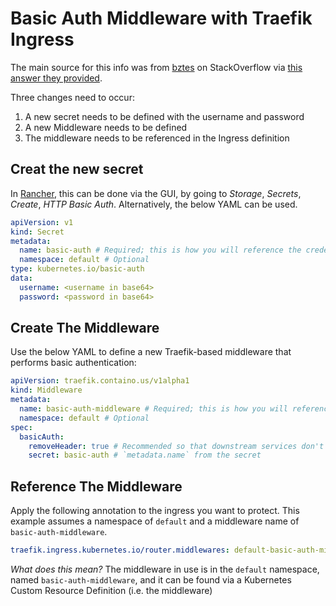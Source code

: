 # Basic Auth Middleware with Traefik Ingress

The main source for this info was from
[bztes](https://stackoverflow.com/users/2641966/bztes) on StackOverflow via
[this answer they provided](https://stackoverflow.com/a/69915469).

Three changes need to occur:

1. A new secret needs to be defined with the username and password
2. A new Middleware needs to be defined
3. The middleware needs to be referenced in the Ingress definition

## Creat the new secret

In [Rancher](https://www.rancher.com/), this can be done via the GUI, by going
to _Storage_, _Secrets_, _Create_, _HTTP Basic Auth_. Alternatively, the below
YAML can be used.

```yaml
apiVersion: v1
kind: Secret
metadata:
  name: basic-auth # Required; this is how you will reference the credentials
  namespace: default # Optional
type: kubernetes.io/basic-auth
data:
  username: <username in base64>
  password: <password in base64>
```

## Create The Middleware

Use the below YAML to define a new Traefik-based middleware that performs basic
authentication:

```yaml
apiVersion: traefik.containo.us/v1alpha1
kind: Middleware
metadata:
  name: basic-auth-middleware # Required; this is how you will reference the middleware
  namespace: default # Optional
spec:
  basicAuth:
    removeHeader: true # Recommended so that downstream services don't see the authentication credentials
    secret: basic-auth # `metadata.name` from the secret
```

## Reference The Middleware

Apply the following annotation to the ingress you want to protect. This example
assumes a namespace of `default` and a middleware name of
`basic-auth-middleware`.

```yaml
traefik.ingress.kubernetes.io/router.middlewares: default-basic-auth-middleware@kubernetescrd
```

_What does this mean?_ The middleware in use is in the `default` namespace,
named `basic-auth-middleware`, and it can be found via a Kubernetes Custom
Resource Definition (i.e. the middleware)

